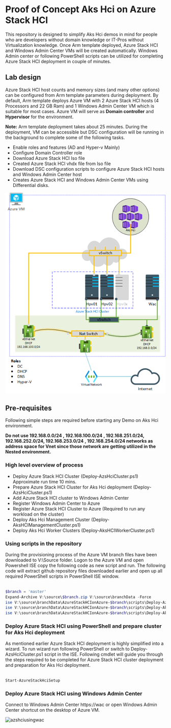# Proof of Concept Aks Hci on Azure Stack HCI

This repository is designed to simplify Aks Hci demos in mind for people who are developers without domain knowledge or IT-Pros without Virtualization knowledge. Once Arm template deployed, Azure Stack HCI and Windows Admin Center VMs will be created automatically. Windows Admin center or following PowerShell scripts can be utilized for completing Azure Stack HCI deployment in couple of minutes.

## Lab design

Azure Stack HCI host counts and memory sizes (and many other options) can be configured from Arm template parameters during deployment. By default, Arm template deploys Azure VM with 2 Azure Stack HCI hosts (4 Processors and 22 GB Ram) and 1 Windows Admin Center VM which is suitable for most cases. Azure VM will serve as  **Domain controller** and **Hypervisor** for the environment.

**Note:** Arm template deployment takes about 25 minutes. During the deployment, VM can be accessible but DSC configuration will be running in the background to complete some of the following tasks.

* Enable roles and features (AD and Hyper-v Mainly)
* Configure Domain Controller role
* Download Azure Stack HCI Iso file
* Created Azure Stack HCI vhdx file from Iso file
* Download DSC configuration scripts to configure Azure Stack HCI hosts and Windows Admin Center host
* Creates Azure Stack HCI and Windows Admin Center VMs using Differential disks.

![Logical](./.images/Logical.png)

## Pre-requisites

Following simple steps are required before starting any Demo on Aks Hci environment.

**Do not use 192.168.0.0/24 , 192.168.100.0/24 , 192.168.251.0/24, 192.168.252.0/24, 192.168.253.0/24 , 192.168.254.0/24 networks as address space for Vnet since those network are getting utilized in the Nested environment.**

### High level overview of process

* Deploy Azure Stack HCI Cluster (Deploy-AzsHciCluster.ps1) Approximate run time 10 mins.
* Prepare Azure Stack HCI Cluster for Aks Hci deployment (Deploy-AzsHciCluster.ps1)
* Add Azure Stack HCI cluster to Windows Admin Center
* Register Windows Admin Center to Azure
* Register Azure Stack HCI Cluster to Azure (Required to run any workload on the cluster)
* Deploy Aks Hci Management Cluster (Deploy-AksHCIManagementCluster.ps1)
* Deploy Aks Hci Worker Clusters (Deploy-AksHCIWorkerCluster.ps1)

### Using scripts in the repository

During the provisioning process of the Azure VM branch files have been downloaded to V:\Source folder. Logon to the Azure VM and open Powershell ISE copy the following code as new script and run. The following code will extract github repository files downloaded earlier and open up all required PowerShell scripts in PowerShell ISE window.

```powershell

$branch = 'master'
Expand-Archive V:\source\$branch.zip V:\source\branchData -Force
ise V:\source\branchData\AzureStackHCIonAzure-$branch\scripts\Deploy-AzsHciCluster.ps1
ise V:\source\branchData\AzureStackHCIonAzure-$branch\scripts\Deploy-AksHCIManagementCluster.ps1
ise V:\source\branchData\AzureStackHCIonAzure-$branch\scripts\Deploy-AksHCIWorkerCluster.ps1

```

### Deploy Azure Stack HCI using PowerShell and prepare cluster for Aks Hci deployment

As mentioned earlier Azure Stack HCI deployment is highly simplified into a wizard. To run wizard run following PowerShell or switch to Deploy-AzsHciCluster.ps1 script in the ISE. Following cmdlet will guide you through the steps required to be completed for Azure Stack HCI cluster deployment and preparation for Aks Hci deployment.

```powershell

Start-AzureStackHciSetup

```

### Deploy Azure Stack HCI using Windows Admin Center

Connect to Windows Admin Center https://wac or open Windows Admin Center shortcut on the desktop of Azure VM.

![azshciusingwac](./.images/azshciusingwac.gif)
